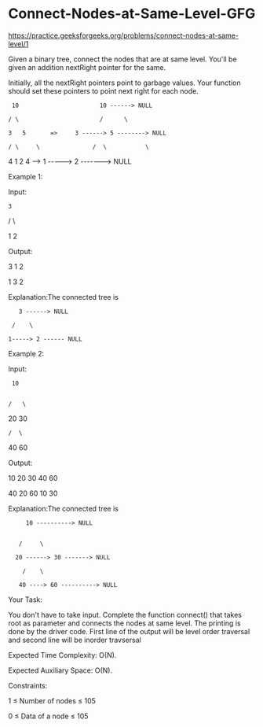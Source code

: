 # Connect-Nodes-at-Same-Level-GFG

https://practice.geeksforgeeks.org/problems/connect-nodes-at-same-level/1


Given a binary tree, connect the nodes that are at same level. You'll be given an addition nextRight pointer for the same.

Initially, all the nextRight pointers point to garbage values. Your function should set these pointers to point next right for each node.
    
    
   
     10                       10 ------> NULL
    
    / \                       /      \
    
    3   5       =>     3 ------> 5 --------> NULL
    
    / \     \               /  \           \
   
   4   1   2          4 --> 1 -----> 2 -------> NULL

 

Example 1:


Input:

    3
  
   /  \
  
  1    2

Output:


3 1 2


1 3 2


Explanation:The connected tree is


       3 ------> NULL
     
     /    \
     
    1-----> 2 ------ NULL


Example 2:


Input:

  
     10
    
    
    /   \
   
   
   20   30
    
    /  \
 
 
   40  60
   
   
Output:


10 20 30 40 60


40 20 60 10 30


Explanation:The connected tree is


         10 ----------> NULL


       /     \
       
      20 ------> 30 -------> NULL
  
        /    \
 
       40 ----> 60 ----------> NULL


Your Task:


You don't have to take input. Complete the function connect() that takes root as parameter and connects the nodes at same level. The printing is done by the driver code. First line of the output will be level order traversal and second line will be inorder travsersal


Expected Time Complexity: O(N).


Expected Auxiliary Space: O(N).


Constraints:


1 ≤ Number of nodes ≤ 105


0 ≤ Data of a node ≤ 105
